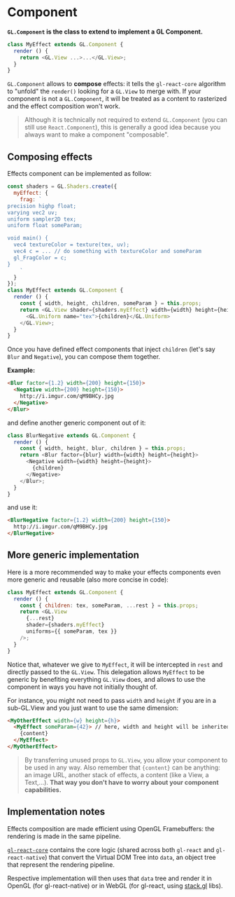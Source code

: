 # Component

**`GL.Component` is the class to extend to implement a GL Component.**

```js
class MyEffect extends GL.Component {
  render () {
    return <GL.View ...>...</GL.View>;
  }
}
```

`GL.Component` allows to **compose** effects:
it tells the `gl-react-core` algorithm to "unfold" the `render()` looking for a `GL.View` to merge with. If your component is not a `GL.Component`, it will be treated as a content to rasterized and the effect composition won't work.

> Although it is technically not required to extend `GL.Component` (you can still use `React.Component`),
this is generally a good idea because you always want to make a component "composable".

## Composing effects

Effects component can be implemented as follow:

```js
const shaders = GL.Shaders.create({
  myEffect: {
    frag: `
precision highp float;
varying vec2 uv;
uniform sampler2D tex;
uniform float someParam;

void main() {
  vec4 textureColor = texture(tex, uv);
  vec4 c = ... // do something with textureColor and someParam
  gl_FragColor = c;
}
    `
  }
});
class MyEffect extends GL.Component {
  render () {
    const { width, height, children, someParam } = this.props;
    return <GL.View shader={shaders.myEffect} width={width} height={height} uniforms={{ someParam }}>
      <GL.Uniform name="tex">{children}</GL.Uniform>
    </GL.View>;
  }
}
```

Once you have defined effect components that inject `children` (let's say `Blur` and `Negative`), you can compose them together.

**Example:**

```html
<Blur factor={1.2} width={200} height={150}>
  <Negative width={200} height={150}>
    http://i.imgur.com/qM9BHCy.jpg
  </Negative>
</Blur>
```

and define another generic component out of it:

```js
class BlurNegative extends GL.Component {
  render () {
    const { width, height, blur, children } = this.props;
    return <Blur factor={blur} width={width} height={height}>
      <Negative width={width} height={height}>
        {children}
      </Negative>
    </Blur>;
  }
}
```

and use it:

```html
<BlurNegative factor={1.2} width={200} height={150}>
  http://i.imgur.com/qM9BHCy.jpg
</BlurNegative>
```

## More generic implementation

Here is a more recommended way to make your effects components even more generic and reusable (also more concise in code):


```js
class MyEffect extends GL.Component {
  render () {
    const { children: tex, someParam, ...rest } = this.props;
    return <GL.View
      {...rest}
      shader={shaders.myEffect}
      uniforms={{ someParam, tex }}
    />;
  }
}
```

Notice that, whatever we give to `MyEffect`, it will be intercepted in `rest` and directly passed to the `GL.View`.
This delegation allows `MyEffect` to be generic by benefiting everything `GL.View` does, and allows to use the component in ways you have not initially thought of.

For instance, you might not need to pass `width` and `height` if you are in a sub-GL.View and you just want to use the same dimension:

```html
<MyOtherEffect width={w} height={h}>
  <MyEffect someParam={42}> // here, width and height will be inherited
    {content}
  </MyEffect>
</MyOtherEffect>
```

> By transferring unused props to `GL.View`, you allow your component to be used in any way.
Also remember that `{content}` can be anything: an image URL, another stack of effects, a content (like a View, a Text,...).
**That way you don't have to worry about your component capabilities.**

## Implementation notes

Effects composition are made efficient using OpenGL Framebuffers:
the rendering is made in the same pipeline.

[`gl-react-core`](https://github.com/ProjectSeptemberInc/gl-react-core)
contains the core logic (shared across both `gl-react` and `gl-react-native`)
that convert the Virtual DOM Tree into `data`, an object tree that represent the rendering pipeline.

Respective implementation will then uses that `data` tree and
render it in OpenGL (for gl-react-native) or in WebGL (for gl-react, using [stack.gl](http://stack.gl) libs).
